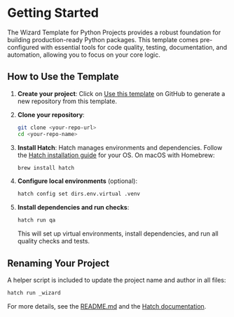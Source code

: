 # Getting Started

The Wizard Template for Python Projects provides a robust foundation for building production-ready Python packages. This template comes pre-configured with essential tools for code quality, testing, documentation, and automation, allowing you to focus on your core logic.

## How to Use the Template

1. **Create your project**: Click on [Use this template](https://github.com/new?template_name=wizard-template&template_owner=fschuch) on GitHub to generate a new repository from this template.

1. **Clone your repository**:

   ```zsh
   git clone <your-repo-url>
   cd <your-repo-name>
   ```

1. **Install Hatch**: Hatch manages environments and dependencies. Follow the [Hatch installation guide](https://hatch.pypa.io/latest/install/) for your OS. On macOS with Homebrew:

   ```zsh
   brew install hatch
   ```

1. **Configure local environments** (optional):

   ```zsh
   hatch config set dirs.env.virtual .venv
   ```

1. **Install dependencies and run checks**:

   ```zsh
   hatch run qa
   ```

   This will set up virtual environments, install dependencies, and run all quality checks and tests.

## Renaming Your Project

A helper script is included to update the project name and author in all files:

```zsh
hatch run _wizard
```

For more details, see the [README.md](../README.md) and the [Hatch documentation](https://hatch.pypa.io/).
